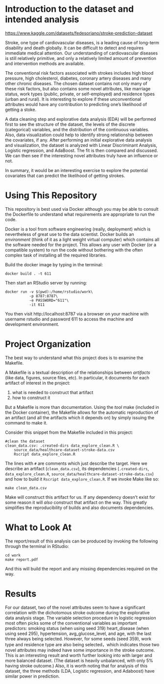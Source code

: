 Introduction to the dataset and intended analysis
=================================================

https://www.kaggle.com/datasets/fedesoriano/stroke-prediction-dataset

Stroke, one type of cardiovascular diseases, is a leading cause of long-term disability and death globally. It can be difficult to detect and requires immediate medical attention. Our understanding of cardiovascular diseases is still relatively primitive, and only a relatively limited amount of prevention and intervention methods are available.

The conventional risk factors associated with strokes includes high blood pressure, high cholesterol, diabetes, coronary artery diseases and many other chronic diseases. The chosen dataset contains not only many of these risk factors, but also contains some novel attributes, like marriage status, work types (public, private, or self-employed) and residence types (urban and rural). It is interesting to explore if these unconventional attributes would have any contribution to predicting one’s likelihood of getting a stoke.

A data cleaning step and explorative data analysis (EDA) will be performed first to see the structure of the dataset, the levels of the discrete (categorical) variables, and the distribution of the continuous variables. Also, data visualization could help to identify strong relationship between the covariates, if any. After performing an initial explorative data analysis and visualization, the dataset is analyzed with Linear Discriminant Analysis, Logistic regression, and AdaBoost. The fit is then compared and discussed.  We can then see if the interesting novel attributes truly have an influence or not.

In summary, it would be an interesting exercise to explore the potential covariates that can predict the likelihood of getting strokes.

Using This Repository
=====================

This repository is best used via Docker although you may be able to
consult the Dockerfile to understand what requirements are appropriate
to run the code.

Docker is a tool from software engineering (really, deployment) which
is nevertheless of great use to the data scientist. Docker builds an
_environment_ (think of it as a light weight virtual computer) which
contains all the software needed for the project. This allows any user
with Docker (or a compatible system) to run the code without bothering
with the often complex task of installing all the required libraries.

Build the docker image by typing in the terminal:
```
docker build . -t 611
```

Then start an RStudio server by running:

```
docker run -v $(pwd):/home/rstudio/work\
           -p 8787:8787\
           -e PASSWORD="611"\
           -it 611
```

You then visit http://localhost:8787 via a browser on your machine with username
rstudio and password 611 to access the machine and development environment.

Project Organization
====================

The best way to understand what this project does is to examine the
Makefile.

A Makefile is a textual description of the relationships between
_artifacts_ (like data, figures, source files, etc). In particular, it
documents for each artifact of interest in the project:

1. what is needed to construct that artifact
2. how to construct it

But a Makefile is more than documentation. Using the _tool_ make
(included in the Docker container), the Makefile allows for the
automatic reproduction of an artifact (and all the artifacts which it
depends on) by simply issuing the command to make it.

Consider this snippet from the Makefile included in this project:

```
#clean the dataset
clean_data.csv: .created-dirs data_explore_clean.R \
	source_data/healthcare-dataset-stroke-data.csv
	Rscript data_explore_clean.R
```

The lines with `#` are comments which just describe the target. Here
we describe an artifact (`clean_data.csv`), its
dependencies (`.created-dirs`, `data_explore_clean.R`,
`source_data/healthcare-dataset-stroke-data.csv`) and how to build it `Rscript
data_explore_clean.R`. If we invoke Make like so:

```
make clean_data.csv
```

Make will construct this artifact for us. If any dependency
doesn't exist for some reason it
will _also_ construct that artifact on the way. This greatly
simplifies the reproducibility of builds and also documents
dependencies.

What to Look At
===============

The report/result of this analysis can be produced by invoking the following
through the terminal in RStudio:

```
cd work
make report.pdf
```

And this will build the report and any missing dependencies required
on the way.

Results
=======
For our dataset, two of the novel attributes seem to have a significant correlation with the dichotomous stroke outcome during the explorative data analysis stage. The variable selection procedure in logistic regression most often picks some of the conventional variables as important predictors: smoking status (when using seed 319) heart_disease (when using seed 295), hypertension, avg_glucose_level, and age, with the last three always being selected. However, for some seeds (seed 359), work type and residence type are also being selected，which indicates those two novel attributes may indeed have some importance in the stroke outcome. This is an interesting result and worth further looking into with larger and more balanced dataset. (The dataset is heavily unbalanced, with only 5% having stroke outcome.) Also, it is worth noting that for analysis of this dataset, the three methods (LDA, Logistic regression, and Adaboost) have similar power in prediction.
